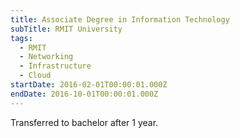 ```yaml
---
title: Associate Degree in Information Technology
subTitle: RMIT University
tags:
  - RMIT
  - Networking
  - Infrastructure
  - Cloud
startDate: 2016-02-01T00:00:01.000Z
endDate: 2016-10-01T00:00:01.000Z
---
```

Transferred to bachelor after 1 year.
